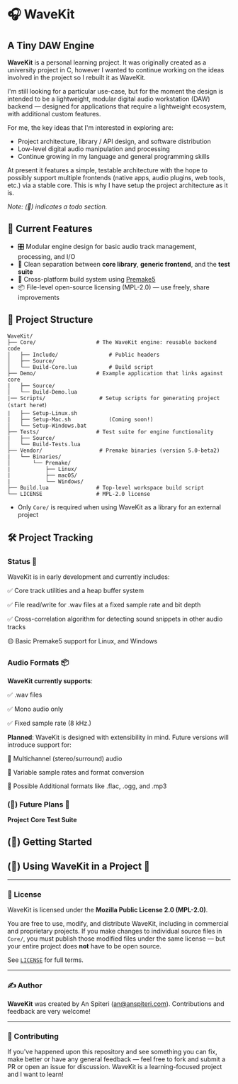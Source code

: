 # 🎧 WaveKit
## A Tiny DAW Engine

**WaveKit** is a personal learning project. It was originally created as a university project in C, however I 
wanted to continue working on the ideas involved in the project so I rebuilt it as WaveKit.

I'm still looking for a particular use-case, but for the moment the design is intended to be a lightweight, 
modular digital audio workstation (DAW) backend — designed for applications that require a lightweight 
ecosystem, with additional custom features.

For me, the key ideas that I'm interested in exploring are: 
- Project architecture, library / API design, and software distribution
- Low-level digital audio manipulation and processing
- Continue growing in my language and general programming skills

At present it features a simple, testable architecture with the hope to possibly support multiple frontends 
(native apps, audio plugins, web tools, etc.) via a stable core. This is why I have setup the project
architecture as it is.

*Note: (🔧) indicates a todo section.*

## 🚀 Current Features

- 🎛️ Modular engine design for basic audio track management, processing, and I/O
- 🧩 Clean separation between **core library**, **generic frontend**, and the **test suite**
- 🔧 Cross-platform build system using [Premake5](https://premake.github.io/)
- 📦 File-level open-source licensing (MPL-2.0) — use freely, share improvements

## 🧱 Project Structure
```plaintext
WaveKit/
├── Core/                   # The WaveKit engine: reusable backend code
│   ├── Include/                # Public headers
│   ├── Source/
│   └── Build-Core.lua          # Build script
├── Demo/                   # Example application that links against core
|   ├── Source/
│   └── Build-Demo.lua
|── Scripts/                 # Setup scripts for generating project (start here❗)
|   ├── Setup-Linux.sh
|   ├── Setup-Mac.sh            (Coming soon!)
│   └── Setup-Windows.bat
├── Tests/                  # Test suite for engine functionality
|   ├── Source/
│   └── Build-Tests.lua
├── Vendor/                  # Premake binaries (version 5.0-beta2)
|   └── Binaries/               
│       └── Premake/
|           ├── Linux/
|           ├── macOS/
|           └── Windows/
├── Build.lua               # Top‑level workspace build script
└── LICENSE                 # MPL‑2.0 license
```

- Only `Core/` is required when using WaveKit as a library for an external project

## 🛠️ Project Tracking
### Status 💾
WaveKit is in early development and currently includes:

✅ Core track utilities and a heap buffer system

✅ File read/write for .wav files at a fixed sample rate and bit depth

✅ Cross-correlation algorithm for detecting sound snippets in other audio tracks

🟡 Basic Premake5 support for Linux, and Windows

### Audio Formats 📦
**WaveKit currently supports**:

✅ .wav files

✅ Mono audio only

✅ Fixed sample rate (8 kHz.)

**Planned**: WaveKit is designed with extensibility in mind. Future versions will introduce support for:

🧭 Multichannel (stereo/surround) audio

🧭 Variable sample rates and format conversion

🧭 Possible Additional formats like .flac, .ogg, and .mp3

### (🔧) Future Plans 🔭
**Project**
**Core**
**Test Suite**

## (🔧) Getting Started

## (🔧) Using WaveKit in a Project 🔌

---

### 📜 License

WaveKit is licensed under the **Mozilla Public License 2.0 (MPL-2.0)**.

You are free to use, modify, and distribute WaveKit, including in commercial and proprietary projects. If you make changes to individual source files in `Core/`, you must publish those modified files under the same license — but your entire project does **not** have to be open source.

See [`LICENSE`](./LICENSE) for full terms.

---

### ✍️ Author

**WaveKit** was created by An Spiteri (an@anspiteri.com). Contributions and feedback are very welcome!

---

### 🙌 Contributing
If you've happened upon this repository and see something you can fix, make better or have any general feedback — feel free to fork and submit a PR or open an issue for discussion. WaveKit is a learning-focused project and I want to learn!

